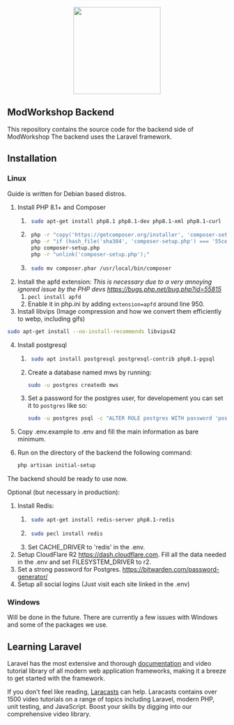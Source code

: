 <p align="center"><a href="https://modworkshop.net" target="_blank"><img src="https://modworkshop.net/assets/mws_logo_white.svg" width="200"></a></p>

## ModWorkshop Backend

This repository contains the source code for the backend side of ModWorkshop
The backend uses the Laravel framework.

## Installation

### Linux
Guide is written for Debian based distros.

1. Install PHP 8.1+ and Composer
    1. ```bash
        sudo apt-get install php8.1 php8.1-dev php8.1-xml php8.1-curl
        ```
    2. ```bash
        php -r "copy('https://getcomposer.org/installer', 'composer-setup.php');"
        php -r "if (hash_file('sha384', 'composer-setup.php') === '55ce33d7678c5a611085589f1f3ddf8b3c52d662cd01d4ba75c0ee0459970c2200a51f492d557530c71c15d8dba01eae') { echo 'Installer verified'; } else { echo 'Installer corrupt'; unlink('composer-setup.php'); } echo PHP_EOL;"
        php composer-setup.php
        php -r "unlink('composer-setup.php');"
        ```
    3. ```bash
        sudo mv composer.phar /usr/local/bin/composer
        ```
2. Install the apfd extension:
*This is necessary due to a very annoying ignored issue by the PHP devs https://bugs.php.net/bug.php?id=55815*
    1. `pecl install apfd`
    2. Enable it in php.ini by adding `extension=apfd` around line 950.
3. Install libvips (Image compression and how we convert them efficiently to webp, including gifs)
```bash
sudo apt-get install --no-install-recommends libvips42
```
4. Install postgresql
    1. ```bash
        sudo apt install postgresql postgresql-contrib php8.1-pgsql
        ```
    2. Create a database named mws by running: 
        ```bash
        sudo -u postgres createdb mws
        ```
    3. Set a password for the postgres user, for developement you can set it to `postgres` like so:
        ```bash
        sudo -u postgres psql -c "ALTER ROLE postgres WITH password 'postgres'"
        ```

5. Copy .env.example to .env and fill the main information as bare minimum.
6. Run on the directory of the backend the following command:
    ```bash
    php artisan initial-setup
    ```

The backend should be ready to use now.

Optional (but necessary in production):
1. Install Redis:
    1. ```bash
        sudo apt-get install redis-server php8.1-redis
        ```
    2. ```bash
        sudo pecl install redis
        ```
    3. Set CACHE_DRIVER to 'redis' in the .env.
2. Setup CloudFlare R2 https://dash.cloudflare.com. Fill all the data needed in the .env and set FILESYSTEM_DRIVER to r2.
3. Set a strong password for Postgres. https://bitwarden.com/password-generator/
3. Setup all social logins (Just visit each site linked in the .env)

### Windows
Will be done in the future. There are currently a few issues with Windows and some of the packages we use.


## Learning Laravel

Laravel has the most extensive and thorough [documentation](https://laravel.com/docs) and video tutorial library of all modern web application frameworks, making it a breeze to get started with the framework.

If you don't feel like reading, [Laracasts](https://laracasts.com) can help. Laracasts contains over 1500 video tutorials on a range of topics including Laravel, modern PHP, unit testing, and JavaScript. Boost your skills by digging into our comprehensive video library.
